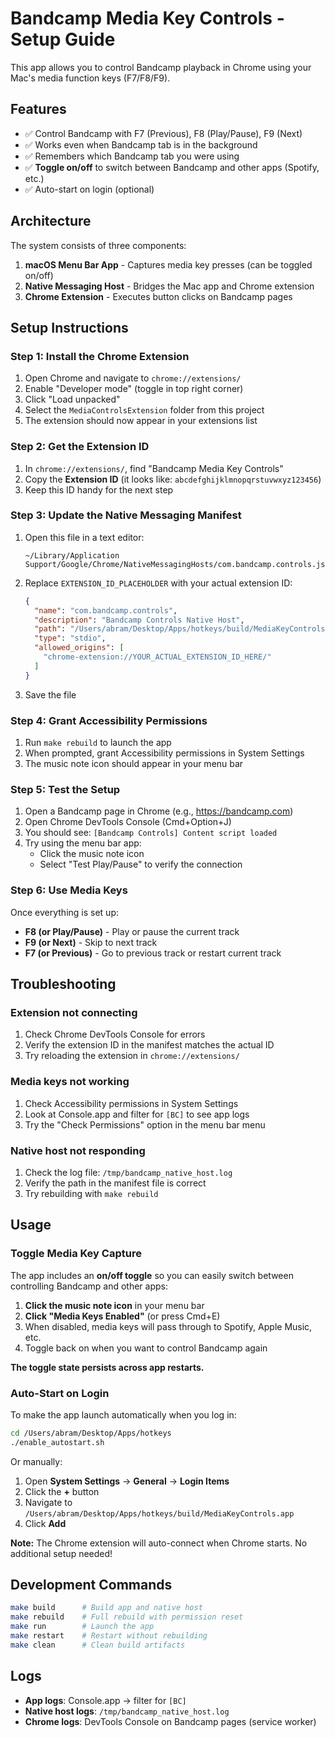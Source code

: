 # Bandcamp Media Key Controls - Setup Guide

This app allows you to control Bandcamp playback in Chrome using your Mac's media function keys (F7/F8/F9).

## Features

- ✅ Control Bandcamp with F7 (Previous), F8 (Play/Pause), F9 (Next)
- ✅ Works even when Bandcamp tab is in the background
- ✅ Remembers which Bandcamp tab you were using
- ✅ **Toggle on/off** to switch between Bandcamp and other apps (Spotify, etc.)
- ✅ Auto-start on login (optional)

## Architecture

The system consists of three components:
1. **macOS Menu Bar App** - Captures media key presses (can be toggled on/off)
2. **Native Messaging Host** - Bridges the Mac app and Chrome extension
3. **Chrome Extension** - Executes button clicks on Bandcamp pages

## Setup Instructions

### Step 1: Install the Chrome Extension

1. Open Chrome and navigate to `chrome://extensions/`
2. Enable "Developer mode" (toggle in top right corner)
3. Click "Load unpacked"
4. Select the `MediaControlsExtension` folder from this project
5. The extension should now appear in your extensions list

### Step 2: Get the Extension ID

1. In `chrome://extensions/`, find "Bandcamp Media Key Controls"
2. Copy the **Extension ID** (it looks like: `abcdefghijklmnopqrstuvwxyz123456`)
3. Keep this ID handy for the next step

### Step 3: Update the Native Messaging Manifest

1. Open this file in a text editor:
   ```
   ~/Library/Application Support/Google/Chrome/NativeMessagingHosts/com.bandcamp.controls.json
   ```

2. Replace `EXTENSION_ID_PLACEHOLDER` with your actual extension ID:
   ```json
   {
     "name": "com.bandcamp.controls",
     "description": "Bandcamp Controls Native Host",
     "path": "/Users/abram/Desktop/Apps/hotkeys/build/MediaKeyControlsHost",
     "type": "stdio",
     "allowed_origins": [
       "chrome-extension://YOUR_ACTUAL_EXTENSION_ID_HERE/"
     ]
   }
   ```

3. Save the file

### Step 4: Grant Accessibility Permissions

1. Run `make rebuild` to launch the app
2. When prompted, grant Accessibility permissions in System Settings
3. The music note icon should appear in your menu bar

### Step 5: Test the Setup

1. Open a Bandcamp page in Chrome (e.g., https://bandcamp.com)
2. Open Chrome DevTools Console (Cmd+Option+J)
3. You should see: `[Bandcamp Controls] Content script loaded`
4. Try using the menu bar app:
   - Click the music note icon
   - Select "Test Play/Pause" to verify the connection

### Step 6: Use Media Keys

Once everything is set up:
- **F8 (or Play/Pause)** - Play or pause the current track
- **F9 (or Next)** - Skip to next track
- **F7 (or Previous)** - Go to previous track or restart current track

## Troubleshooting

### Extension not connecting
1. Check Chrome DevTools Console for errors
2. Verify the extension ID in the manifest matches the actual ID
3. Try reloading the extension in `chrome://extensions/`

### Media keys not working
1. Check Accessibility permissions in System Settings
2. Look at Console.app and filter for `[BC]` to see app logs
3. Try the "Check Permissions" option in the menu bar menu

### Native host not responding
1. Check the log file: `/tmp/bandcamp_native_host.log`
2. Verify the path in the manifest file is correct
3. Try rebuilding with `make rebuild`

## Usage

### Toggle Media Key Capture

The app includes an **on/off toggle** so you can easily switch between controlling Bandcamp and other apps:

1. **Click the music note icon** in your menu bar
2. **Click "Media Keys Enabled"** (or press Cmd+E)
3. When disabled, media keys will pass through to Spotify, Apple Music, etc.
4. Toggle back on when you want to control Bandcamp again

**The toggle state persists across app restarts.**

### Auto-Start on Login

To make the app launch automatically when you log in:

```bash
cd /Users/abram/Desktop/Apps/hotkeys
./enable_autostart.sh
```

Or manually:
1. Open **System Settings** → **General** → **Login Items**
2. Click the **+** button
3. Navigate to `/Users/abram/Desktop/Apps/hotkeys/build/MediaKeyControls.app`
4. Click **Add**

**Note:** The Chrome extension will auto-connect when Chrome starts. No additional setup needed!

## Development Commands

```bash
make build      # Build app and native host
make rebuild    # Full rebuild with permission reset
make run        # Launch the app
make restart    # Restart without rebuilding
make clean      # Clean build artifacts
```

## Logs

- **App logs**: Console.app → filter for `[BC]`
- **Native host logs**: `/tmp/bandcamp_native_host.log`
- **Chrome logs**: DevTools Console on Bandcamp pages (service worker)
